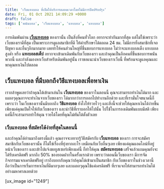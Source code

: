 ```yaml
---
title: 'เว็บแทงบอล ที่เปิดให้บริการตลอดเวลาโดยไม่มีการปิดปรับปรุง'
date: Fri, 01 Oct 2021 14:09:29 +0000
draft: false
tags: ['พนันบอล', 'เว็บแทงบอล', 'แทงบอล', 'แทงบอล']
---
```


การเดิมพันผ่าน [**เว็บแทงบอล**](/archives/) ของเรานั้น เป็นสิ่งที่คนทั่วโลก อยากจะทำกันมากที่สุด แต่ไม่ใช่เพราะว่าเว็บของเราดีที่สุด เป็นเพราะการดูแลสมาชิกที่ดี ให้คำปรึกษาได้ตลอด 24 ชม. ไม่มีการทิ้งสมาชิกที่เจอปัญหา และอื่นๆอีกมากมาย เลยทำให้คนส่วนใหญ่ที่ชื่นชอบการแทงบอล ไม่ว่าจะแทงบอลเต็ง แทงบอลสูงต่ำ หรือ **แทงบอลสเต็ป** อยากจะเข้ามาเดิมพันกับเว็บของเรา และถ้าคุณเป็นอีกคนที่ชื่นชอบการพนันพวกนี้ และกำลังมองหาเว็บสำหรับเดิมพันอยู่นั้น เราขอแนะนำเว็บของเราเว็บนี้ ที่พร้อมจะดูแลคุณและพาคุณหาเงินไปตลอด

**เว็บแทงบอล ที่มีบอกถึงวิธีแทงบอลเพื่อหาเงิน**
-----------------------------------------------

เรากล้าพูดเลยว่าถ้าคุณได้เข้ามาเล่นใน **เว็บแทงบอล** ของเราในตอนนี้ คุณจะสามารถทำเงินได้มาก และเผลอๆคุณอาจจะทำเงินจากเว็บของเรา ได้มากกว่าการออกไปทำงานอีกด้วย และที่เรามั่นใจขนาดนี้ก็เพราะว่า ในเว็บของเรานั้นมีบอกถึง **วิธีแทงบอล** ยังไงให้รวยไวๆ และสิ่งนี้จะช่วยให้คุณหาเงินได้ง่ายขึ้น เพียงแค่คุณเปิดใจให้กับเว็บของเรา และนำวิธีที่เราบอกให้ไปนั้น ไปใช้ในการลงเดิมพันแบบมีสติ เพียงแค่นี้ก็จะสามารถทำให้คุณ รวยได้โดยที่คุณไม่ทันได้ตั้งตัวเลย

### **เว็บแทงบอล ที่สมัครได้ง่ายที่สุดในตอนนี้**

และถ้าคุณได้อ่านมาถึงตรงนี้แล้ว คุณอาจจะอยากรู้วิธีสมัครกับ **เว็บแทงบอล** ของเรา การจะสมัครสมาชิกกับเว็บของเรานั้น ก็ไม่ใช่เรื่องที่ยุ่งยากอะไร เหมือนกับเว็บอื่นๆเลย เพียงแค่คุณแอดไลน์ที่อยู่หน้าเว็บของเรา และเข้าไปแจ้งขอยูสเซอร์เพียงแค่นี้ ก็ทำให้คุณ **สมัครแทงบอล** เสร็จแล้วแถมคุณยังจะได้รับเครดิตฟรี มากถึง 50% ของยอดฝากในครั้งแรกด้วย เพราะว่าตอนนี้เว็บของเรา มีการจัดกิจกรรมแจกเครดิตฟรีอยู่ เราถึงบอกกับคุณว่าถ้คุณได้เข้ามาเป็นสมาชิก กับเว็บของเราในช่วงเวลานี้ ถือว่าเป็นการเริ่มการหาเงินที่ดีมากๆเลย และเผลอๆคุณใช้แค่เครดิตฟรี ที่เราแจกให้สามารถทำเงินได้อย่างมหาศาลเลยด้วย

\[ux\_image id="1249"\]